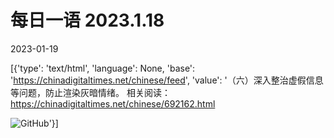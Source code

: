 # 每日一语 2023.1.18

2023-01-19

[{'type': 'text/html', 'language': None, 'base': 'https://chinadigitaltimes.net/chinese/feed', 'value': '（六）深入整治虚假信息等问题，防止渲染灰暗情绪。 相关阅读：https://chinadigitaltimes.net/chinese/692162.html

![GitHub](https://chinadigitaltimes.net/chinese/files/2023/01/2023.1.18.jpg)'}]